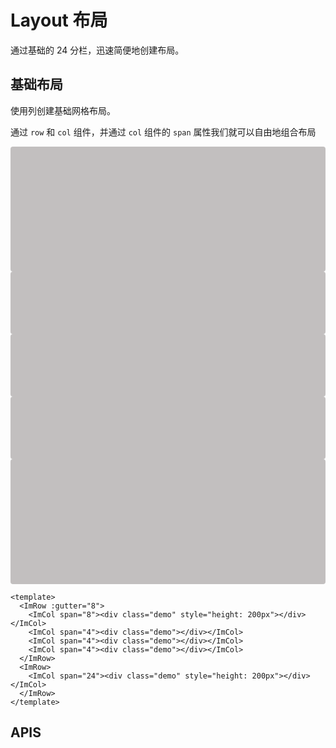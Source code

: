 # Layout 布局

通过基础的 24 分栏，迅速简便地创建布局。

## 基础布局

使用列创建基础网格布局。

通过 `row` 和 `col` 组件，并通过 `col` 组件的 `span` 属性我们就可以自由地组合布局

<style scoped>
.demo {
  background-color: #c2bfbf;
  height: 100px;
  border-radius: 4px;
  width: 100%;
}

.im-row {
  margin-bottom: 10px;
}

</style>

<ImRow :gutter="8">
    <ImCol span="8"><div class="demo" style="height: 200px"></div></ImCol>
    <ImCol span="4"><div class="demo"></div></ImCol>
    <ImCol span="4"><div class="demo"></div></ImCol>
    <ImCol span="4"><div class="demo"></div></ImCol>
  </ImRow>
  <ImRow>
    <ImCol span="24"><div class="demo" style="height: 200px"></div></ImCol>
  </ImRow>

```vue
<template>
  <ImRow :gutter="8">
    <ImCol span="8"><div class="demo" style="height: 200px"></div></ImCol>
    <ImCol span="4"><div class="demo"></div></ImCol>
    <ImCol span="4"><div class="demo"></div></ImCol>
    <ImCol span="4"><div class="demo"></div></ImCol>
  </ImRow>
  <ImRow>
    <ImCol span="24"><div class="demo" style="height: 200px"></div></ImCol>
  </ImRow>
</template>
```

## APIS
